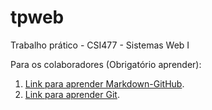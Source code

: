 # tpweb
Trabalho prático - CSI477 - Sistemas Web I

Para os colaboradores (Obrigatório aprender): 
1. [Link para aprender Markdown-GitHub](https://guides.github.com/features/mastering-markdown/).
2. [Link para aprender Git](https://www.codecademy.com/learn/learn-git).
